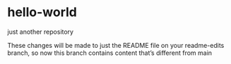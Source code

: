 # hello-world
just another repository

These changes will be made to just the 
README file on your readme-edits branch,
so now this branch contains content that’s
different from main
